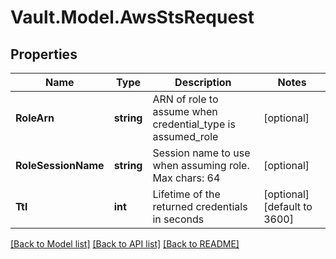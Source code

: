 # Vault.Model.AwsStsRequest

## Properties

Name | Type | Description | Notes
------------ | ------------- | ------------- | -------------
**RoleArn** | **string** | ARN of role to assume when credential_type is assumed_role | [optional] 
**RoleSessionName** | **string** | Session name to use when assuming role. Max chars: 64 | [optional] 
**Ttl** | **int** | Lifetime of the returned credentials in seconds | [optional] [default to 3600]

[[Back to Model list]](../README.md#documentation-for-models) [[Back to API list]](../README.md#documentation-for-api-endpoints) [[Back to README]](../README.md)

